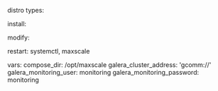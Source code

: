 distro types: 

install: 

modify: 

restart: systemctl, maxscale

vars:
compose_dir: /opt/maxscale
galera_cluster_address: 'gcomm://'
galera_monitoring_user: monitoring
galera_monitoring_password: monitoring
